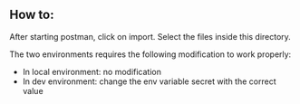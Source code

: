 ## How to:

After starting postman, click on import. Select the files inside this directory. 

The two environments requires the following modification to work properly:
- In local environment: no modification
- In dev environment: change the env variable secret with the correct value

